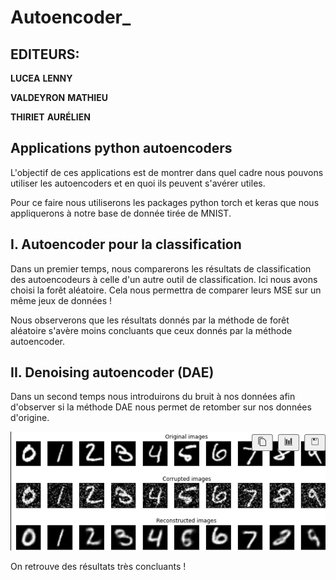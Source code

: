 # Autoencoder_
## EDITEURS:

**LUCEA** **LENNY**

**VALDEYRON** **MATHIEU**

**THIRIET** **AURÉLIEN**

## Applications python autoencoders

L'objectif de ces applications est de montrer dans quel cadre nous pouvons utiliser les autoencoders et en quoi ils peuvent s'avérer utiles. 

Pour ce faire nous utiliserons les packages python torch et keras que nous appliquerons à notre base de donnée tirée de MNIST.

## I. Autoencoder pour la classification


Dans un premier temps, nous comparerons les résultats de classification des autoencodeurs à celle d'un autre outil de classification. Ici nous avons choisi la forêt aléatoire. Cela nous permettra de comparer leurs MSE sur un même jeux de données !

Nous observerons que les résultats donnés par la méthode de forêt aléatoire s'avère moins concluants que ceux donnés par la méthode autoencoder.

## II. Denoising autoencoder (DAE)

Dans un second temps nous introduirons du bruit à nos données afin d'observer si la méthode DAE nous permet de retomber sur nos données d'origine.


<img src="https://github.com/lucea97217/Autoencoder_/blob/main/Capture%20d’écran%202022-10-14%20à%2020.57.00.png" >

On retrouve des résultats très concluants !
